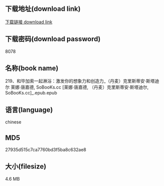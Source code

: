 ## 下载地址(download link)
[下载链接 download link](https://voluble-croquembouche-d321dc.netlify.app/?s=219%E3%80%81%E5%92%8C%E6%AF%95%E5%8A%A0%E7%B4%A2%E4%B8%80%E8%B5%B7%E6%B7%8B%E6%B5%B4%EF%BC%9A%E6%BF%80%E5%8F%91%E4%BD%A0%E7%9A%84%E6%83%B3%E8%B1%A1%E5%8A%9B%E5%92%8C%E5%88%9B%E9%80%A0%E5%8A%9B_%EF%BC%88%E4%B8%B9%E9%BA%A6%EF%BC%89%E5%85%8B%E9%87%8C%E6%96%AF%E8%92%82%E5%AE%89%C2%B7%E6%96%AF%E5%A1%94%E8%BF%AA%E5%B0%94+%E8%8E%B1%E5%A8%9C%C2%B7%E5%94%90%E5%98%89%E5%BE%B7%2C+SoBooKs.cc+%5B%E8%8E%B1%E5%A8%9C%C2%B7%E5%94%90%E5%98%89%E5%BE%B7%2C+%EF%BC%88%E4%B8%B9%E9%BA%A6%EF%BC%89%E5%85%8B%E9%87%8C%E6%96%AF%E8%92%82%E5%AE%89%C2%B7%E6%96%AF%E5%A1%94%E8%BF%AA%E5%B0%94%2C+SoBooKs.cc%5D_.epub)

## 下载密码(download password)
8078

## 名称(book name)
219、和毕加索一起淋浴：激发你的想象力和创造力_（丹麦）克里斯蒂安·斯塔迪尔 莱娜·唐嘉德, SoBooKs.cc [莱娜·唐嘉德, （丹麦）克里斯蒂安·斯塔迪尔, SoBooKs.cc]_.epub.epub

## 语言(language)
chinese

## MD5
27935d515c7ca7760bd3f5ba8c632ae8

## 大小(filesize)
4.6 MB
